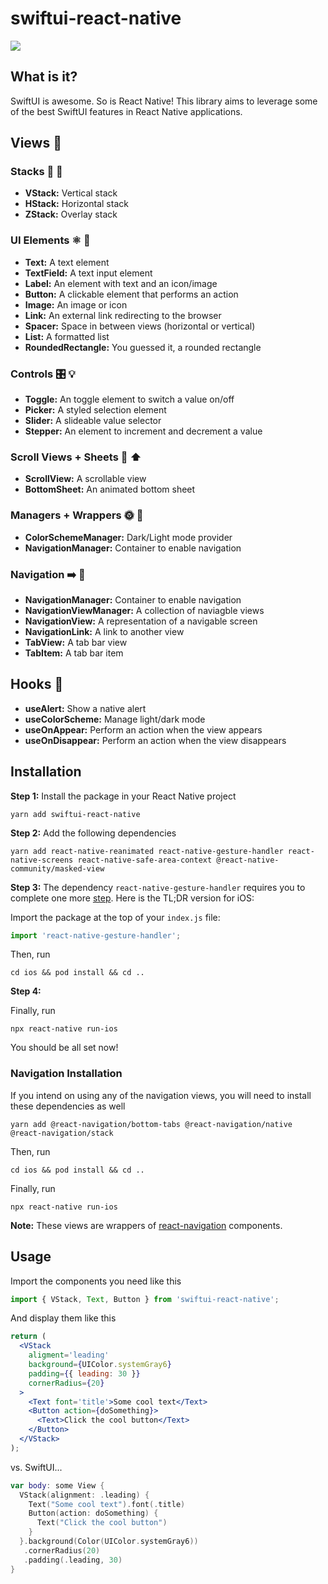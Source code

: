 # swiftui-react-native

<img src="https://github.com/andrew-levy/swiftui-react-native/blob/master/assets/readme.png?raw=true" />

## What is it?

SwiftUI is awesome. So is React Native! This library aims to leverage some of the best SwiftUI features in React Native applications.

## Views :eyes:

### Stacks :pancakes: :abcd:

- **VStack:** Vertical stack
- **HStack:** Horizontal stack
- **ZStack:** Overlay stack

### UI Elements :atom_symbol: :iphone:

- **Text:** A text element
- **TextField:** A text input element
- **Label:** An element with text and an icon/image
- **Button:** A clickable element that performs an action
- **Image:** An image or icon
- **Link:** An external link redirecting to the browser
- **Spacer:** Space in between views (horizontal or vertical)
- **List:** A formatted list
- **RoundedRectangle:** You guessed it, a rounded rectangle

### Controls :control_knobs: :bulb:

- **Toggle:** An toggle element to switch a value on/off
- **Picker:** A styled selection element
- **Slider:** A slideable value selector
- **Stepper:** An element to increment and decrement a value

### Scroll Views + Sheets :scroll: :arrow_up:

- **ScrollView:** A scrollable view
- **BottomSheet:** An animated bottom sheet

### Managers + Wrappers :sun_with_face: :new_moon_with_face:

- **ColorSchemeManager:** Dark/Light mode provider
- **NavigationManager:** Container to enable navigation

### Navigation :arrow_right: :link:

- **NavigationManager:** Container to enable navigation
- **NavigationViewManager:** A collection of naviagble views
- **NavigationView:** A representation of a navigable screen
- **NavigationLink:** A link to another view
- **TabView:** A tab bar view
- **TabItem:** A tab bar item

## Hooks :fishing_pole_and_fish:

- **useAlert:** Show a native alert
- **useColorScheme:** Manage light/dark mode
- **useOnAppear:** Perform an action when the view appears
- **useOnDisappear:** Perform an action when the view disappears

## Installation

**Step 1:** Install the package in your React Native project

```console
yarn add swiftui-react-native
```

**Step 2:** Add the following dependencies

```console
yarn add react-native-reanimated react-native-gesture-handler react-native-screens react-native-safe-area-context @react-native-community/masked-view
```

**Step 3:** The dependency `react-native-gesture-handler` requires you to complete one more <a href='https://docs.swmansion.com/react-native-gesture-handler/docs/'>step</a>. Here is the TL;DR version for iOS:

Import the package at the top of your `index.js` file:

```javascript
import 'react-native-gesture-handler';
```

Then, run

```console
cd ios && pod install && cd ..
```

**Step 4:**

Finally, run

```console
npx react-native run-ios
```

You should be all set now!

### Navigation Installation

If you intend on using any of the navigation views, you will need to install these dependencies as well

```console
yarn add @react-navigation/bottom-tabs @react-navigation/native @react-navigation/stack
```

Then, run

```console
cd ios && pod install && cd ..
```

Finally, run

```console
npx react-native run-ios
```

**Note:** These views are wrappers of <a href="https://reactnavigation.org/docs/getting-started/">react-navigation</a> components.

## Usage

Import the components you need like this

```javascript
import { VStack, Text, Button } from 'swiftui-react-native';
```

And display them like this

```jsx
return (
  <VStack
    aligment='leading'
    background={UIColor.systemGray6}
    padding={{ leading: 30 }}
    cornerRadius={20}
  >
    <Text font='title'>Some cool text</Text>
    <Button action={doSomething}>
      <Text>Click the cool button</Text>
    </Button>
  </VStack>
);
```

vs. SwiftUI...

```swift
var body: some View {
  VStack(alignment: .leading) {
    Text("Some cool text").font(.title)
    Button(action: doSomething) {
      Text("Click the cool button")
    }
  }.background(Color(UIColor.systemGray6))
   .cornerRadius(20)
   .padding(.leading, 30)
}
```
